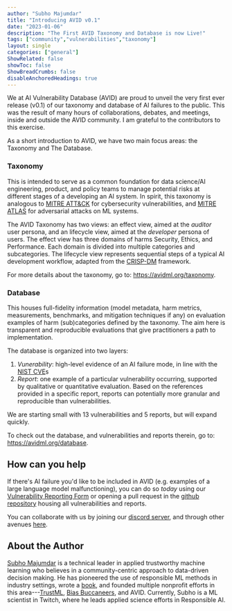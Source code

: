 ```yaml
---
author: "Subho Majumdar"
title: "Introducing AVID v0.1"
date: "2023-01-06"
description: "The First AVID Taxonomy and Database is now Live!"
tags: ["community","vulnerabilities","taxonomy"]
layout: single
categories: ["general"]
ShowRelated: false
showToc: false
ShowBreadCrumbs: false
disableAnchoredHeadings: true
---
```


We at AI Vulnerability Database (AVID) are proud to unveil the very first ever release (v0.1) of our taxonomy and database of AI failures to the public.
This was the result of many hours of collaborations, debates, and meetings, inside and outside the AVID community. I am grateful to the contributors to this exercise.

As a short introduction to AVID, we have two main focus areas: the Taxonomy and The Database.

### Taxonomy
This is intended to serve as a common foundation for data science/AI engineering, product, and policy teams to manage potential risks at different stages of a developing an AI system. In spirit, this taxonomy is analogous to [MITRE ATT&CK](http://attack.mitre.org/) for cybersecurity vulnerabilities, and [MITRE ATLAS](https://atlas.mitre.org/) for adversarial attacks on ML systems.

The AVID Taxonomy has two views: an effect view, aimed at the *auditor* user persona, and an lifecycle view, aimed at the *developer* persona of users.
The effect view has three domains of harms Security, Ethics, and Performance. Each domain is divided into multiple categories and subcategories.
The lifecycle view represents sequential steps of a typical AI development workflow, adapted from the [CRISP-DM](https://en.wikipedia.org/wiki/Cross-industry_standard_process_for_data_mining) framework.

For more details about the taxonomy, go to: https://avidml.org/taxonomy.

### Database
This houses full-fidelity information (model metadata, harm metrics, measurements, benchmarks, and mitigation techniques if any) on evaluation examples of harm (sub)categories defined by the taxonomy. The aim here is transparent and reproducible evaluations that give practitioners a path to implementation.

The database is organized into two layers:
1. *Vunerability*: high-level evidence of an AI failure mode, in line with the [NIST CVE](https://nvd.nist.gov/vuln)s
2. *Report*: one example of a particular vulnerability occurring, supported by qualitative or quantitative evaluation. Based on the references provided in a specific report, reports can potentially more granular and reproducible than vulnerabilities.

We are starting small with 13 vulnerabilities and 5 reports, but will expand quickly.

To check out the database, and vulnerabilities and reports therein, go to: https://avidml.org/database. 

## How can you help
If there's AI failure you'd like to be included in AVID (e.g. examples of a large language model malfunctioning), you can do so *today* using our [Vulnerability Reporting Form](https://airtable.com/shrOCPagOzxNpgV96) or opening a pull request in the [github repository](https://github.com/avidml/avid-db) housing all vulnerabilities and reports.

You can collaborate with us by joining our [discord server](https://discord.gg/FcXYZzmv3T), and through other avenues [here](https://www.avidml.org/get-involved).

## About the Author
[Subho Majumdar](https://www.subhomajumdar.com) is a technical leader in applied trustworthy machine learning who believes in a community-centric approach to data-driven decision making. He has pioneered the use of responsible ML methods in industry settings, wrote a [book](https://learning.oreilly.com/library/view/practicing-trustworthy-machine/9781098120269), and founded multiple nonprofit efforts in this area---[TrustML](https://www.trustworthyml.org), [Bias Buccaneers](https://biasbounty.ai), and AVID. Currently, Subho is a ML scientist in Twitch, where he leads applied science efforts in Responsible AI.